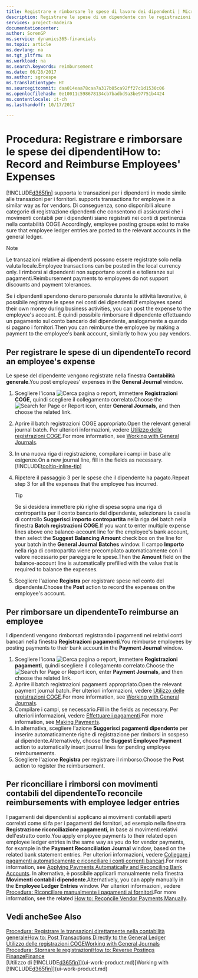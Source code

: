 ```yaml
---
title: Registrare e rimborsare le spese di lavoro dei dipendenti | Microsoft Docs
description: Registrare le spese di un dipendente con le registrazioni COGE nel conto del dipendente e successivamente registrare un pagamento verso il conto bancario del dipendente per rimborsarlo delle spese sostenute per il lavoro.
services: project-madeira
documentationcenter: 
author: SorenGP
ms.service: dynamics365-financials
ms.topic: article
ms.devlang: na
ms.tgt_pltfrm: na
ms.workload: na
ms.search.keywords: reimbursement
ms.date: 06/28/2017
ms.author: sgroespe
ms.translationtype: HT
ms.sourcegitcommit: daa014eaa78caa7a317b05ca92ff27c1d1530c06
ms.openlocfilehash: 0e10011c598678134cb7badbd9a3be97751b4424
ms.contentlocale: it-ch
ms.lasthandoff: 10/17/2017

---
```

# <a name="how-to-record-and-reimburse-employees-expenses"></a><span data-ttu-id="6619b-103">Procedura: Registrare e rimborsare le spese dei dipendenti</span><span class="sxs-lookup"><span data-stu-id="6619b-103">How to: Record and Reimburse Employees' Expenses</span></span>
[!INCLUDE[d365fin](includes/d365fin_md.md)]<span data-ttu-id="6619b-104"> supporta le transazioni per i dipendenti in modo simile alle transazioni per i fornitori.</span><span class="sxs-lookup"><span data-stu-id="6619b-104"> supports transactions for employee in a similar way as for vendors.</span></span> <span data-ttu-id="6619b-105">Di conseguenza, sono disponibili alcune categorie di registrazione dipendenti che consentono di assicurarsi che i movimenti contabili per i dipendenti siano registrati nei conti di pertinenza nella contabilità COGE.</span><span class="sxs-lookup"><span data-stu-id="6619b-105">Accordingly, employee posting groups exist to make sure that employee ledger entries are posted to the relevant accounts in the general ledger.</span></span>

> [!NOTE]  
> <span data-ttu-id="6619b-106">Le transazioni relative ai dipendenti possono essere registrate solo nella valuta locale.</span><span class="sxs-lookup"><span data-stu-id="6619b-106">Employee transactions can be posted in the local currency only.</span></span> <span data-ttu-id="6619b-107">I rimborsi ai dipendenti non supportano sconti e e tolleranze sui pagamenti.</span><span class="sxs-lookup"><span data-stu-id="6619b-107">Reimbursement payments to employees do not support discounts and payment tolerances.</span></span>

<span data-ttu-id="6619b-108">Se i dipendenti spendono denaro personale durante le attività lavorative, è possibile registrare le spese nei conti dei dipendenti.</span><span class="sxs-lookup"><span data-stu-id="6619b-108">If employees spend their own money during business activities, you can post the expense to the employee's account.</span></span> <span data-ttu-id="6619b-109">È quindi possibile rimborsare il dipendente effettuando un pagamento sul conto bancario del dipendente, analogamente a quando si pagano i fornitori.</span><span class="sxs-lookup"><span data-stu-id="6619b-109">Then you can reimburse the employee by making a payment to the employee's bank account, similarly to how you pay vendors.</span></span>

## <a name="to-record-an-employees-expense"></a><span data-ttu-id="6619b-110">Per registrare le spese di un dipendente</span><span class="sxs-lookup"><span data-stu-id="6619b-110">To record an employee's expense</span></span>
<span data-ttu-id="6619b-111">Le spese del dipendente vengono registrate nella finestra **Contabilità generale**.</span><span class="sxs-lookup"><span data-stu-id="6619b-111">You post employees' expenses in the **General Journal** window.</span></span>
1. <span data-ttu-id="6619b-112">Scegliere l'icona ![Cerca pagina o report](media/ui-search/search_small.png "Cerca pagina o report"), immettere **Registrazioni COGE**, quindi scegliere il collegamento correlato.</span><span class="sxs-lookup"><span data-stu-id="6619b-112">Choose the ![Search for Page or Report](media/ui-search/search_small.png "Search for Page or Report icon") icon, enter **General Journals**, and then choose the related link.</span></span>
2. <span data-ttu-id="6619b-113">Aprire il batch registrazioni COGE appropriato.</span><span class="sxs-lookup"><span data-stu-id="6619b-113">Open the relevant general journal batch.</span></span> <span data-ttu-id="6619b-114">Per ulteriori informazioni, vedere [Utilizzo delle registrazioni COGE](ui-work-general-journals.md).</span><span class="sxs-lookup"><span data-stu-id="6619b-114">For more information, see [Working with General Journals](ui-work-general-journals.md).</span></span>
3. <span data-ttu-id="6619b-115">In una nuova riga di registrazione, compilare i campi in base alle esigenze.</span><span class="sxs-lookup"><span data-stu-id="6619b-115">On a new journal line, fill in the fields as necessary.</span></span> [!INCLUDE[tooltip-inline-tip](includes/tooltip-inline-tip_md.md)]    
4. <span data-ttu-id="6619b-116">Ripetere il passaggio 3 per le spese che il dipendente ha pagato.</span><span class="sxs-lookup"><span data-stu-id="6619b-116">Repeat step 3 for all the expenses that the employee has incurred.</span></span>

    > [!TIP]  
    > <span data-ttu-id="6619b-117">Se si desidera immettere più righe di spesa sopra una riga di contropartita per il conto bancario del dipendente, selezionare la casella di controllo **Suggerisci importo contropartita** nella riga del batch nella finestra **Batch registrazioni COGE**.</span><span class="sxs-lookup"><span data-stu-id="6619b-117">If you want to enter multiple expense lines above one balance-account line for the employee's bank account, then select the **Suggest Balancing Amount** check box on the line for your batch in the **General Journal Batches** window.</span></span> <span data-ttu-id="6619b-118">Il campo **Importo** nella riga di contropartita viene precompilato automaticamente con il valore necessario per pareggiare le spese.</span><span class="sxs-lookup"><span data-stu-id="6619b-118">Then the **Amount** field on the balance-account line is automatically prefilled with the value that is required to balance the expenses.</span></span>
5. <span data-ttu-id="6619b-119">Scegliere l'azione **Registra** per registrare spese nel conto del dipendente.</span><span class="sxs-lookup"><span data-stu-id="6619b-119">Choose the **Post** action to record the expenses on the employee's account.</span></span>

## <a name="to-reimburse-an-employee"></a><span data-ttu-id="6619b-120">Per rimborsare un dipendente</span><span class="sxs-lookup"><span data-stu-id="6619b-120">To reimburse an employee</span></span>
<span data-ttu-id="6619b-121">I dipendenti vengono rimborsati registrando i pagamenti nei relativi conti bancari nella finestra **Registrazioni pagamenti**.</span><span class="sxs-lookup"><span data-stu-id="6619b-121">You reimburse employees by posting payments to their bank account in the **Payment Journal** window.</span></span>
1. <span data-ttu-id="6619b-122">Scegliere l'icona ![Cerca pagina o report](media/ui-search/search_small.png "icona Cerca pagina o report"), immettere **Registrazioni pagamenti**, quindi scegliere il collegamento correlato.</span><span class="sxs-lookup"><span data-stu-id="6619b-122">Choose the ![Search for Page or Report](media/ui-search/search_small.png "Search for Page or Report icon") icon, enter **Payment Journals**, and then choose the related link.</span></span>
2. <span data-ttu-id="6619b-123">Aprire il batch registrazioni pagamenti appropriato.</span><span class="sxs-lookup"><span data-stu-id="6619b-123">Open the relevant payment journal batch.</span></span> <span data-ttu-id="6619b-124">Per ulteriori informazioni, vedere [Utilizzo delle registrazioni COGE](ui-work-general-journals.md).</span><span class="sxs-lookup"><span data-stu-id="6619b-124">For more information, see [Working with General Journals](ui-work-general-journals.md).</span></span>
3. <span data-ttu-id="6619b-125">Compilare i campi, se necessario.</span><span class="sxs-lookup"><span data-stu-id="6619b-125">Fill in the fields as necessary.</span></span> <span data-ttu-id="6619b-126">Per ulteriori informazioni, vedere [Effettuare i pagamenti](payables-make-payments.md).</span><span class="sxs-lookup"><span data-stu-id="6619b-126">For more information, see [Making Payments](payables-make-payments.md).</span></span>
4. <span data-ttu-id="6619b-127">In alternativa, scegliere l'azione **Suggerisci pagamenti dipendente** per inserire automaticamente righe di registrazione per rimborsi in sospeso al dipendente.</span><span class="sxs-lookup"><span data-stu-id="6619b-127">Alternatively, choose the **Suggest Employee Payment** action to automatically insert journal lines for pending employee reimbursements.</span></span>
5. <span data-ttu-id="6619b-128">Scegliere l'azione **Registra** per registrare il rimborso.</span><span class="sxs-lookup"><span data-stu-id="6619b-128">Choose the **Post** action to register the reimbursement.</span></span>  

## <a name="to-reconcile-reimbursements-with-employee-ledger-entries"></a><span data-ttu-id="6619b-129">Per riconciliare i rimborsi con movimenti contabili del dipendente</span><span class="sxs-lookup"><span data-stu-id="6619b-129">To reconcile reimbursements with employee ledger entries</span></span>
<span data-ttu-id="6619b-130">I pagamenti dei dipendenti si applicano ai movimenti contabili aperti correlati come si fa per i pagamenti dei fornitori, ad esempio nella finestra **Registrazione riconciliazione pagamenti**, in base ai movimenti relativi dell'estratto conto.</span><span class="sxs-lookup"><span data-stu-id="6619b-130">You apply employee payments to their related open employee ledger entries in the same way as you do for vendor payments, for example in the **Payment Reconciliation Journal** window, based on the related bank statement entries.</span></span> <span data-ttu-id="6619b-131">Per ulteriori informazioni, vedere [Collegare i pagamenti automaticamente e riconciliare i conti correnti bancari](receivables-apply-payments-auto-reconcile-bank-accounts.md).</span><span class="sxs-lookup"><span data-stu-id="6619b-131">For more information, see [Applying Payments Automatically and Reconciling Bank Accounts](receivables-apply-payments-auto-reconcile-bank-accounts.md).</span></span> <span data-ttu-id="6619b-132">In alternativa, è possibile applicarli manualmente nella finestra **Movimenti contabili dipendente**.</span><span class="sxs-lookup"><span data-stu-id="6619b-132">Alternatively, you can apply manually in the **Employee Ledger Entries** window.</span></span> <span data-ttu-id="6619b-133">Per ulteriori informazioni, vedere [Procedura: Riconciliare manualmente i pagamenti ai fornitori](payables-how-apply-purchase-transactions-manually.md).</span><span class="sxs-lookup"><span data-stu-id="6619b-133">For more information, see the related [How to: Reconcile Vendor Payments Manually](payables-how-apply-purchase-transactions-manually.md).</span></span>  

## <a name="see-also"></a><span data-ttu-id="6619b-134">Vedi anche</span><span class="sxs-lookup"><span data-stu-id="6619b-134">See Also</span></span>
[<span data-ttu-id="6619b-135">Procedura: Registrare le transazioni direttamente nella contabilità generale</span><span class="sxs-lookup"><span data-stu-id="6619b-135">How to: Post Transactions Directly to the General Ledger</span></span>](finance-how-post-transactions-directly.md)  
[<span data-ttu-id="6619b-136">Utilizzo delle registrazioni COGE</span><span class="sxs-lookup"><span data-stu-id="6619b-136">Working with General Journals</span></span>](ui-work-general-journals.md)  
[<span data-ttu-id="6619b-137">Procedura: Stornare le registrazioni</span><span class="sxs-lookup"><span data-stu-id="6619b-137">How to: Reverse Postings</span></span>](finance-how-reverse-journal-posting.md)  
[<span data-ttu-id="6619b-138">Finanze</span><span class="sxs-lookup"><span data-stu-id="6619b-138">Finance</span></span>](finance.md)  
<span data-ttu-id="6619b-139">[Utilizzo di [!INCLUDE[d365fin](includes/d365fin_md.md)]](ui-work-product.md)</span><span class="sxs-lookup"><span data-stu-id="6619b-139">[Working with [!INCLUDE[d365fin](includes/d365fin_md.md)]](ui-work-product.md)</span></span>  

